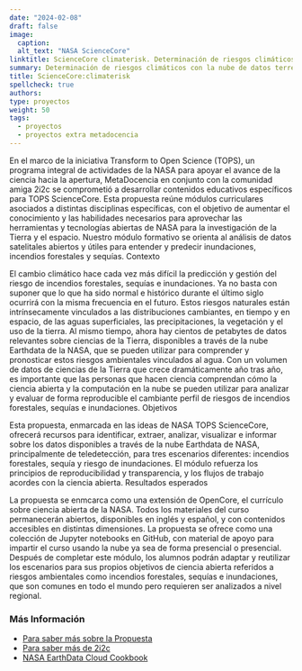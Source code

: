```yaml
---
date: "2024-02-08"
draft: false
image:
  caption: 
  alt_text: "NASA ScienceCore"
linktitle: ScienceCore climaterisk. Determinación de riesgos climáticos con la nube de datos terrestres de la NASA 
summary: Determinación de riesgos climáticos con la nube de datos terrestres de la NASA 
title: ScienceCore:climaterisk
spellcheck: true
authors: 
type: proyectos
weight: 50
tags:
  - proyectos
  - proyectos extra metadocencia
---
```


En el marco de la iniciativa Transform to Open Science (TOPS), un programa integral de actividades de la NASA para apoyar el avance de la ciencia hacia la apertura, MetaDocencia en conjunto con la comunidad amiga 2i2c se comprometió a desarrollar contenidos educativos específicos para TOPS ScienceCore. Esta propuesta reúne módulos curriculares asociados a distintas disciplinas específicas, con el objetivo de aumentar el conocimiento y las habilidades necesarios para aprovechar las herramientas y tecnologías abiertas de NASA para la investigación de la Tierra y el espacio. Nuestro módulo formativo se orienta al análisis de datos satelitales abiertos y útiles para entender y predecir inundaciones, incendios forestales y sequías.
Contexto

El cambio climático hace cada vez más difícil la predicción y gestión del riesgo de incendios forestales, sequías e inundaciones. Ya no basta con suponer que lo que ha sido normal e histórico durante el último siglo ocurrirá con la misma frecuencia en el futuro. Estos riesgos naturales están intrínsecamente vinculados a las distribuciones cambiantes, en tiempo y en espacio, de las aguas superficiales, las precipitaciones, la vegetación y el uso de la tierra. Al mismo tiempo, ahora hay cientos de petabytes de datos relevantes sobre ciencias de la Tierra, disponibles a través de la nube Earthdata de la NASA, que se pueden utilizar para comprender y pronosticar estos riesgos ambientales vinculados al agua. Con un volumen de datos de ciencias de la Tierra que crece dramáticamente año tras año, es importante que las personas que hacen ciencia comprendan cómo la ciencia abierta y la computación en la nube se pueden utilizar para analizar y evaluar de forma reproducible el cambiante perfil de riesgos de incendios forestales, sequías e inundaciones.
Objetivos

Esta propuesta, enmarcada en las ideas de NASA TOPS ScienceCore, ofrecerá recursos para identificar, extraer, analizar, visualizar e informar sobre los datos disponibles a través de la nube Earthdata de NASA, principalmente de teledetección, para tres escenarios diferentes: incendios forestales, sequía y riesgo de inundaciones. El módulo refuerza los principios de reproducibilidad y transparencia, y los flujos de trabajo acordes con la ciencia abierta.
Resultados esperados

La propuesta se enmcarca como una extensión de OpenCore, el currículo sobre ciencia abierta de la NASA. Todos los materiales del curso permanecerán abiertos, disponibles en inglés y español, y con contenidos accesibles en distintas dimensiones. La propuesta se ofrece como una colección de Jupyter notebooks en GitHub, con material de apoyo para impartir el curso usando la nube ya sea de forma presencial o presencial. Después de completar este módulo, los alumnos podrán adaptar y reutilizar los escenarios para sus propios objetivos de ciencia abierta referidos a riesgos ambientales como incendios forestales, sequías e inundaciones, que son comunes en todo el mundo pero requieren ser analizados a nivel regional.

### Más Información
* [Para saber más sobre la Propuesta](https://zenodo.org/records/8212073 "Propuesta")
* [Para saber más de 2i2c](https://2i2c.org/ "web 2i2c")
* [NASA EarthData Cloud Cookbook](https://nasa-openscapes.github.io/earthdata-cloud-cookbook/ "NASA EarthData Cloud Cookbook")





